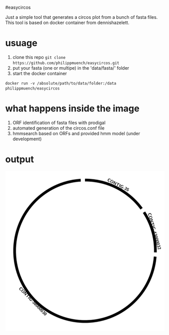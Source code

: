 #easycircos

Just a simple tool that generates a circos plot from a bunch of fasta files. This tool is based on docker container from dennishazelett. 

# usuage
1. clone this repo `git clone https://github.com/philippmuench/easycircos.git`
2. put your fasta (one or multipe) in the 'data/fasta/' folder
2. start the docker container

```
docker run -v /absolute/path/to/data/folder:/data philippmuench/easycircos
```

# what happens inside the image
1. ORF identification of fasta files with prodigal
2. automated generation of the circos.conf file
3. hmmsearch based on ORFs and provided hmm model (under development)

# output

![image](data/circos.png)
